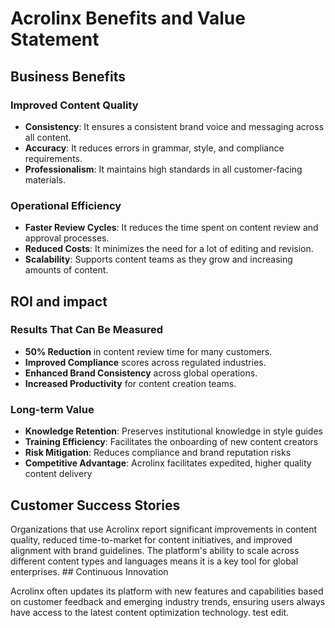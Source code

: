 # Acrolinx Benefits and Value Statement

## Business Benefits

### Improved Content Quality

- **Consistency**: It ensures a consistent brand voice and messaging across all content.
- **Accuracy**: It reduces errors in grammar, style, and compliance requirements.
- **Professionalism**: It maintains high standards in all customer-facing materials.

### Operational Efficiency

- **Faster Review Cycles**: It reduces the time spent on content review and approval processes.
- **Reduced Costs**: It minimizes the need for a lot of editing and revision.
- **Scalability**: Supports content teams as they grow and increasing amounts of content.

## ROI and impact

### Results That Can Be Measured

- **50% Reduction** in content review time for many customers.
- **Improved Compliance** scores across regulated industries.
- **Enhanced Brand Consistency** across global operations.
- **Increased Productivity** for content creation teams.

### Long-term Value

- **Knowledge Retention**: Preserves institutional knowledge in style guides
- **Training Efficiency**: Facilitates the onboarding of new content creators
- **Risk Mitigation**: Reduces compliance and brand reputation risks
- **Competitive Advantage**: Acrolinx facilitates expedited, higher quality content delivery

## Customer Success Stories

Organizations that use Acrolinx report significant improvements in content quality,
reduced time-to-market for content initiatives, and improved alignment with brand
guidelines. The platform's ability to scale across different content types and
languages means it is a key tool for global enterprises. ## Continuous Innovation

Acrolinx often updates its platform with new features and capabilities based
on customer feedback and emerging industry trends, ensuring users always have
access to the latest content optimization technology. test edit.